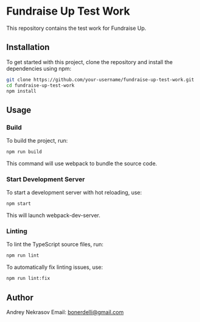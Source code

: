 # Fundraise Up Test Work

This repository contains the test work for Fundraise Up.

## Installation

To get started with this project, clone the repository and install the dependencies using npm:

```bash
git clone https://github.com/your-username/fundraise-up-test-work.git
cd fundraise-up-test-work
npm install
```

## Usage

### Build

To build the project, run:

```bash
npm run build
```

This command will use webpack to bundle the source code.

### Start Development Server

To start a development server with hot reloading, use:

```bash
npm start
```

This will launch webpack-dev-server.

### Linting

To lint the TypeScript source files, run:

```bash
npm run lint
```

To automatically fix linting issues, use:

```bash
npm run lint:fix
```

## Author

Andrey Nekrasov
Email: bonerdelli@gmail.com
